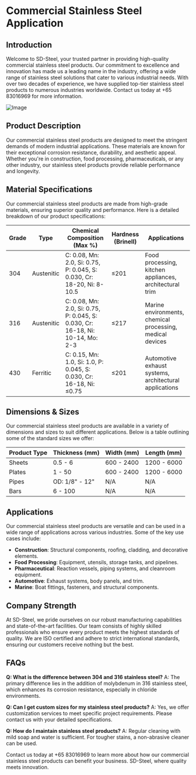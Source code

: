 # Commercial Stainless Steel Application

## Introduction
Welcome to SD-Steel, your trusted partner in providing high-quality commercial stainless steel products. Our commitment to excellence and innovation has made us a leading name in the industry, offering a wide range of stainless steel solutions that cater to various industrial needs. With over two decades of experience, we have supplied top-tier stainless steel products to numerous industries worldwide. Contact us today at +65 83016969 for more information.

![Image](https://github.com/user-attachments/assets/2567258e-e124-4816-932d-1809bd27ef0b)

## Product Description
Our commercial stainless steel products are designed to meet the stringent demands of modern industrial applications. These materials are known for their exceptional corrosion resistance, durability, and aesthetic appeal. Whether you're in construction, food processing, pharmaceuticals, or any other industry, our stainless steel products provide reliable performance and longevity.

## Material Specifications
Our commercial stainless steel products are made from high-grade materials, ensuring superior quality and performance. Here is a detailed breakdown of our product specifications:

| **Grade** | **Type** | **Chemical Composition (Max %)** | **Hardness (Brinell)** | **Applications** |
|-----------|----------|----------------------------------|------------------------|------------------|
| 304       | Austenitic | C: 0.08, Mn: 2.0, Si: 0.75, P: 0.045, S: 0.030, Cr: 18-20, Ni: 8-10.5 | ≤201 | Food processing, kitchen appliances, architectural trim |
| 316       | Austenitic | C: 0.08, Mn: 2.0, Si: 0.75, P: 0.045, S: 0.030, Cr: 16-18, Ni: 10-14, Mo: 2-3 | ≤217 | Marine environments, chemical processing, medical devices |
| 430       | Ferritic   | C: 0.15, Mn: 1.0, Si: 1.0, P: 0.045, S: 0.030, Cr: 16-18, Ni: ≤0.75 | ≤201 | Automotive exhaust systems, architectural applications |

## Dimensions & Sizes
Our commercial stainless steel products are available in a variety of dimensions and sizes to suit different applications. Below is a table outlining some of the standard sizes we offer:

| **Product Type** | **Thickness (mm)** | **Width (mm)** | **Length (mm)** |
|------------------|--------------------|----------------|-----------------|
| Sheets           | 0.5 - 6            | 600 - 2400     | 1200 - 6000     |
| Plates           | 1 - 50             | 600 - 2400     | 1200 - 6000     |
| Pipes            | OD: 1/8" - 12"     | N/A            | N/A             |
| Bars             | 6 - 100            | N/A            | N/A             |

## Applications
Our commercial stainless steel products are versatile and can be used in a wide range of applications across various industries. Some of the key use cases include:

- **Construction**: Structural components, roofing, cladding, and decorative elements.
- **Food Processing**: Equipment, utensils, storage tanks, and pipelines.
- **Pharmaceutical**: Reaction vessels, piping systems, and cleanroom equipment.
- **Automotive**: Exhaust systems, body panels, and trim.
- **Marine**: Boat fittings, fasteners, and structural components.

## Company Strength
At SD-Steel, we pride ourselves on our robust manufacturing capabilities and state-of-the-art facilities. Our team consists of highly skilled professionals who ensure every product meets the highest standards of quality. We are ISO certified and adhere to strict international standards, ensuring our customers receive nothing but the best.

## FAQs
**Q: What is the difference between 304 and 316 stainless steel?**
A: The primary difference lies in the addition of molybdenum in 316 stainless steel, which enhances its corrosion resistance, especially in chloride environments.

**Q: Can I get custom sizes for my stainless steel products?**
A: Yes, we offer customization services to meet specific project requirements. Please contact us with your detailed specifications.

**Q: How do I maintain stainless steel products?**
A: Regular cleaning with mild soap and water is sufficient. For tougher stains, a non-abrasive cleaner can be used.

Contact us today at +65 83016969 to learn more about how our commercial stainless steel products can benefit your business. SD-Steel, where quality meets innovation.